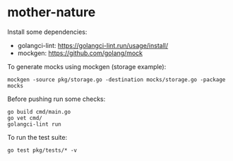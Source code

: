 # mother-nature

Install some dependencies:

- golangci-lint: https://golangci-lint.run/usage/install/
- mockgen: https://github.com/golang/mock

To generate mocks using mockgen (storage example):

```
mockgen -source pkg/storage.go -destination mocks/storage.go -package mocks
```

Before pushing run some checks:

```
go build cmd/main.go
go vet cmd/
golangci-lint run
```

To run the test suite:

```
go test pkg/tests/* -v
```
